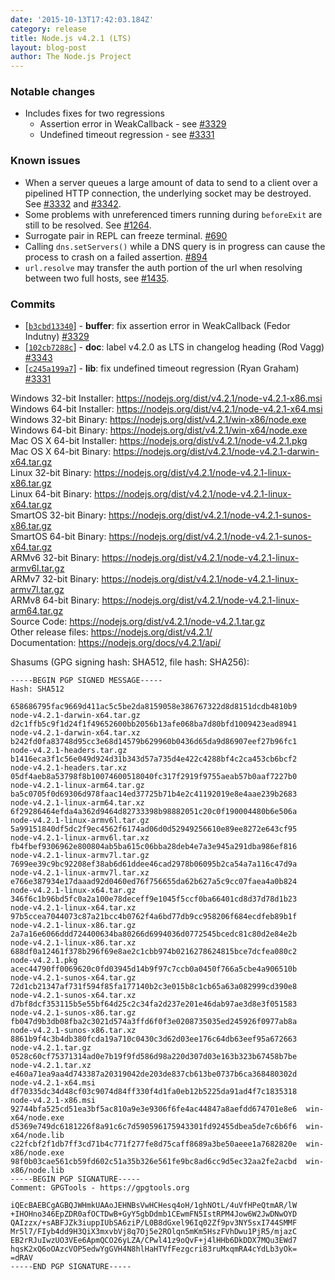 ```yaml
---
date: '2015-10-13T17:42:03.184Z'
category: release
title: Node.js v4.2.1 (LTS)
layout: blog-post
author: The Node.js Project
---
```


<!--lint disable prohibited-strings-->

<!--lint disable maximum-line-length-->

<!--lint disable no-literal-urls-->

<!--lint disable no-shortcut-reference-link-->

### Notable changes

- Includes fixes for two regressions
  - Assertion error in WeakCallback - see [#3329](https://github.com/nodejs/node/pull/3329)
  - Undefined timeout regression - see [#3331](https://github.com/nodejs/node/pull/3331)

### Known issues

- When a server queues a large amount of data to send to a client over a pipelined HTTP connection, the underlying socket may be destroyed. See [#3332](https://github.com/nodejs/node/issues/3332) and [#3342](https://github.com/nodejs/node/pull/3342).
- Some problems with unreferenced timers running during `beforeExit` are still to be resolved. See [#1264](https://github.com/nodejs/node/issues/1264).
- Surrogate pair in REPL can freeze terminal. [#690](https://github.com/nodejs/node/issues/690)
- Calling `dns.setServers()` while a DNS query is in progress can cause the process to crash on a failed assertion. [#894](https://github.com/nodejs/node/issues/894)
- `url.resolve` may transfer the auth portion of the url when resolving between two full hosts, see [#1435](https://github.com/nodejs/node/issues/1435).

### Commits

- \[[`b3cbd13340`](https://github.com/nodejs/node/commit/b3cbd13340)] - **buffer**: fix assertion error in WeakCallback (Fedor Indutny) [#3329](https://github.com/nodejs/node/pull/3329)
- \[[`102cb7288c`](https://github.com/nodejs/node/commit/102cb7288c)] - **doc**: label v4.2.0 as LTS in changelog heading (Rod Vagg) [#3343](https://github.com/nodejs/node/pull/3343)
- \[[`c245a199a7`](https://github.com/nodejs/node/commit/c245a199a7)] - **lib**: fix undefined timeout regression (Ryan Graham) [#3331](https://github.com/nodejs/node/pull/3331)

Windows 32-bit Installer: https://nodejs.org/dist/v4.2.1/node-v4.2.1-x86.msi \
Windows 64-bit Installer: https://nodejs.org/dist/v4.2.1/node-v4.2.1-x64.msi \
Windows 32-bit Binary: https://nodejs.org/dist/v4.2.1/win-x86/node.exe \
Windows 64-bit Binary: https://nodejs.org/dist/v4.2.1/win-x64/node.exe \
Mac OS X 64-bit Installer: https://nodejs.org/dist/v4.2.1/node-v4.2.1.pkg \
Mac OS X 64-bit Binary: https://nodejs.org/dist/v4.2.1/node-v4.2.1-darwin-x64.tar.gz \
Linux 32-bit Binary: https://nodejs.org/dist/v4.2.1/node-v4.2.1-linux-x86.tar.gz \
Linux 64-bit Binary: https://nodejs.org/dist/v4.2.1/node-v4.2.1-linux-x64.tar.gz \
SmartOS 32-bit Binary: https://nodejs.org/dist/v4.2.1/node-v4.2.1-sunos-x86.tar.gz \
SmartOS 64-bit Binary: https://nodejs.org/dist/v4.2.1/node-v4.2.1-sunos-x64.tar.gz \
ARMv6 32-bit Binary: https://nodejs.org/dist/v4.2.1/node-v4.2.1-linux-armv6l.tar.gz \
ARMv7 32-bit Binary: https://nodejs.org/dist/v4.2.1/node-v4.2.1-linux-armv7l.tar.gz \
ARMv8 64-bit Binary: https://nodejs.org/dist/v4.2.1/node-v4.2.1-linux-arm64.tar.gz \
Source Code: https://nodejs.org/dist/v4.2.1/node-v4.2.1.tar.gz \
Other release files: https://nodejs.org/dist/v4.2.1/ \
Documentation: https://nodejs.org/docs/v4.2.1/api/

Shasums (GPG signing hash: SHA512, file hash: SHA256):

```
-----BEGIN PGP SIGNED MESSAGE-----
Hash: SHA512

658686795fac9669d411ac5c5be2da8159058e386767322d8d8151dcdb4810b9  node-v4.2.1-darwin-x64.tar.gz
d2c1ffb5c9f1d24f1f49652600bb2056b13afe068ba7d80bfd1009423ead8941  node-v4.2.1-darwin-x64.tar.xz
b242fd0fa83748d95cc3e68d14579b629960b0436d65da9d86907eef27b96fc1  node-v4.2.1-headers.tar.gz
b1416eca3f1c56e049d924d31b343d57a735d4e422c4288bf4c2ca453cb6bcf2  node-v4.2.1-headers.tar.xz
05df4aeb8a53798f8b10074600518040fc317f2919f9755aeab57b0aaf7227b0  node-v4.2.1-linux-arm64.tar.gz
ba5c0705f0d69306d978faac14ed37725b71b4e2c41192019e8e4aae239b2683  node-v4.2.1-linux-arm64.tar.xz
6f29286464efda4a362d9464d82733398b98882051c20c0f190004480b6e506a  node-v4.2.1-linux-armv6l.tar.gz
5a99151840df5dc2f9ec4562f6174ad06d0d52949256610e89ee8272e643cf95  node-v4.2.1-linux-armv6l.tar.xz
fb4fbef9306962e800804ab5ba615c06bba28deb4e7a3e945a291dba986ef816  node-v4.2.1-linux-armv7l.tar.gz
7699ee39c9bc92208ef38ab6d61ddee46cad2978b06095b2ca54a7a116c47d9a  node-v4.2.1-linux-armv7l.tar.xz
e766e387934e17daaad92d0460ed76f756655da62b627a5c9cc07faea4a0b824  node-v4.2.1-linux-x64.tar.gz
346f6c1b96bd5fc0a2a100e78deceff9e1045f5ccf0ba66401cd8d37d78d1b23  node-v4.2.1-linux-x64.tar.xz
97b5ccea7044073c87a21bcc4b0762f4a6bd77db9cc958206f684ecdfeb89b1f  node-v4.2.1-linux-x86.tar.gz
2a7a16e6066ddd724400634ba80266d6994036d0772545bcedc81c80d2e84e2b  node-v4.2.1-linux-x86.tar.xz
688df0a12461f378b296f69e8ae2c1cbb974b0216278624815bce7dcfea080c2  node-v4.2.1.pkg
acec44790ff0069620c0fd03945d14b9f97c7ccb0a0450f766a5cbe4a906510b  node-v4.2.1-sunos-x64.tar.gz
72d1cb21347af731f594f85fa177140b2c3e015b8c1cb65a63a082999cd390e8  node-v4.2.1-sunos-x64.tar.xz
d7bf8dcf353115b5e55bf64d25c2c34fa2d237e201e46dab97ae3d8e3f051583  node-v4.2.1-sunos-x86.tar.gz
fb047d9b3db08fba2c3021d574a3ffd6f0f3e0208735035ed245926f0977ab8a  node-v4.2.1-sunos-x86.tar.xz
8861b9f4c3b4db380fcda19a710c0430c3d62d03ee176c64db63eef95a672663  node-v4.2.1.tar.gz
0528c60cf75371314ad0e7b19f9fd586d98a220d307d03e163b323b67458b7be  node-v4.2.1.tar.xz
e460a71ea9aa4d743387a20319042de203de837cb613be0737b6ca368480302d  node-v4.2.1-x64.msi
df70335dc34d48cf03c9074d84ff330f4d1fa0eb12b5225da91ad4f7c1835318  node-v4.2.1-x86.msi
92744bfa525cd51ea3bf5ac810a9e3e9306f6fe4ac44847a8aefdd674701e8e6  win-x64/node.exe
d5369e749dc6181226f8a91c6c7d590596175943301fd92455dbea5de7c6b6f6  win-x64/node.lib
c22fcbf2f1db7ff3cd71b4c771f277fe8d75caff8689a3be50aeee1a7682820e  win-x86/node.exe
98f0b03cae561cb59fd602c51a35b326e561fe9bc8ad6cc9d5ec32aa2fe2acbd  win-x86/node.lib
-----BEGIN PGP SIGNATURE-----
Comment: GPGTools - https://gpgtools.org

iQEcBAEBCgAGBQJWHmkUAAoJEHNBsVwHCHesq4oH/1ghNOtL/4uVfHPeQtmAR/lW
+IHOHno346EpZDR0afOCTDwB+GyY5gbDdmb1CEwmFN5IstRPM4Jow6W2JwDNwOYD
QAIzzx/+sABFJZk3iuppIUbSA6ziP/L0B8dGxel96Iq02Zf9pv3NY5sxI744SMMF
Mr5l7/FIyb4dd9H3QiX3mxvbVj8q7Oj5e2ROlqn5mKm5HszFVhDwu1PjR5/mjazC
EB2rRJuIwzUO3VEe6ApmQCO26yLZA/CPwl41z9oQvF+j4lHHb6DkDDX7MQu3EWd7
hqsK2xQ6oOAzcVOP5edwYgGVH4N8hlHaHTVfFezgcri83ruMxqmRA4cYdLb3yOk=
=dRAV
-----END PGP SIGNATURE-----

```
